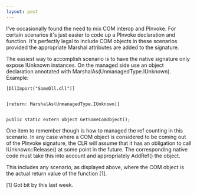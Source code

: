 ```yaml
---
layout: post
---
```

I've occasionally found the need to mix COM interop and PInvoke. For certain
scenarios it's just easier to code up a PInvoke declaration and function.
It's perfectly legal to include COM objects in these scenarios provided the
appropriate Marshal attributes are added to the signature.

The easiest way to accomplish scenario is to have the native signature only
expose IUnknown instances. On the managed side use an object declaration
annotated with MarshalAs(UnmanagedType.IUnknown). Example:

    
    
    [DllImport("SomeDll.dll")]


    [return: MarshalAs(UnmanagedType.IUnknown)]


    public static extern object GetSomeComObject();

One item to remember though is how to managed the ref counting in this
scenario. In any case where a COM object is considered to be coming out of
the PInvoke signature, the CLR will assume that it has an obligation to call
IUnknown::Release() at some point in the future. The corresponding native
code must take this into account and appropriately AddRef() the object.

This includes any scenario, as displayed above, where the COM object is the
actual return value of the function [1].



[1] Got bit by this last week.

